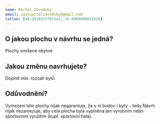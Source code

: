 ```yaml
---
name: Michal Závodský
email: zastupitelzavodsky@gmail.com
latlon: [49.2038315792342, 16.6084098815918]
---
```


## O jakou plochu v návrhu se jedná?

Plochy smíšené obytné 

## Jakou změnu navrhujete?

Doplnit min. rozsah bytů

## Odůvodnění?

Vymezení této plochy nijak negarantuje, že v ní budou i byty – tedy Návrh nijak nezamezuje, aby celá plocha byla vyplněna jen výrobním nebo sportovním využitím (kupř. sportovní hala). 

